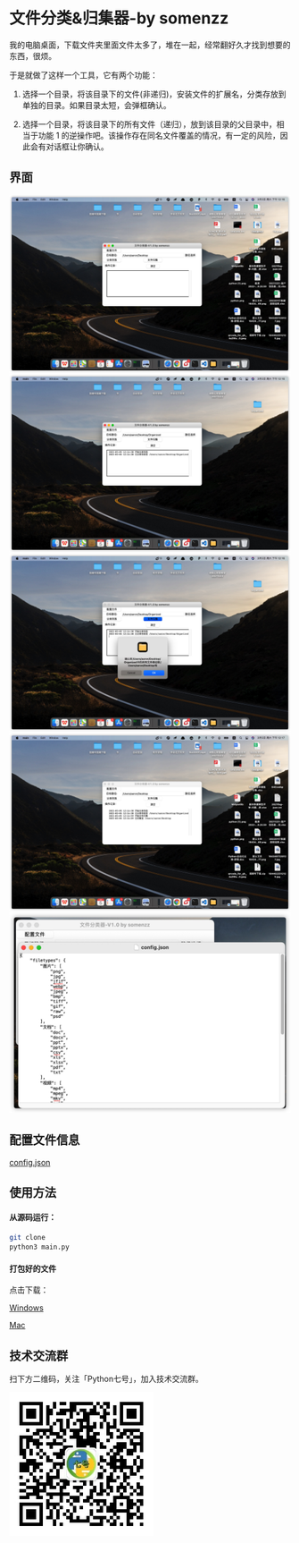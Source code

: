 # 文件分类&归集器-by somenzz

我的电脑桌面，下载文件夹里面文件太多了，堆在一起，经常翻好久才找到想要的东西，很烦。

于是就做了这样一个工具，它有两个功能：

1. 选择一个目录，将该目录下的文件(非递归)，安装文件的扩展名，分类存放到单独的目录。如果目录太短，会弹框确认。

2. 选择一个目录，将该目录下的所有文件（递归），放到该目录的父目录中，相当于功能 1 的逆操作吧。该操作存在同名文件覆盖的情况，有一定的风险，因此会有对话框让你确认。

## 界面

![分类存放前](./pic/1.jpg)
![分类存放后](./pic/2.jpg)
![文件归集前](./pic/3.jpg)
![文件归集后](./pic/4.jpg)
![配置文件](./pic/5.jpg)

## 配置文件信息

[config.json](./config.json)

## 使用方法

#### 从源码运行：

```sh
git clone 
python3 main.py
```

#### 打包好的文件

点击下载：

[Windows](https://github.com/somenzz/folder_organize/releases/download/v1.0/V1.0.exe)

[Mac](https://github.com/somenzz/folder_organize/releases/download/v1.0/V1.0.app.zip)



## 技术交流群

扫下方二维码，关注「Python七号」，加入技术交流群。

![公众号](./pic/8cm.jpeg)